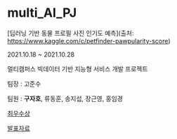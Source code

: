 # multi_AI_PJ
[딥러닝 기반 동물 프로필 사진 인기도 예측](출처: https://www.kaggle.com/c/petfinder-pawpularity-score)

2021.10.18 ~ 2021.10.28

멀티캠퍼스 빅데이터 기반 지능형 서비스 개발 프로젝트

팀장 : 고준수

팀원 : **구자호**, 류동훈, 송지섭, 장근영, 홍임경

[최우수상](./최우수상.pdf)

[발표자료](./발표자료.pdf)


